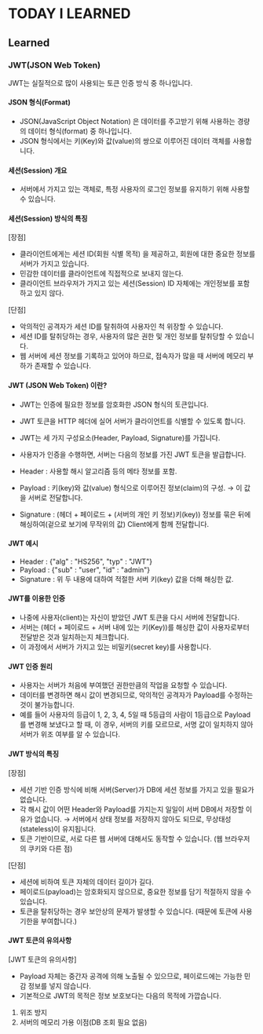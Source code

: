 # TODAY I LEARNED

## Learned

### JWT(JSON Web Token)

JWT는 실질적으로 많이 사용되는 토큰 인증 방식 중 하나입니다.

#### JSON 형식(Format)

- JSON(JavaScript Object Notation) 은 데이터를 주고받기 위해 사용하는 경량의 데이터 형식(format) 중 하나입니다.
- JSON 형식에서는 키(Key)와 값(value)의 쌍으로 이루어진 데이터 객체를 사용합니다.

#### 세션(Session) 개요

- 서버에서 가지고 있는 객체로, 특정 사용자의 로그인 정보를 유지하기 위해 사용할 수 있습니다.

#### 세션(Session) 방식의 특징

[장점]

- 클라이언트에게는 세션 ID(회원 식별 목적) 을 제공하고, 회원에 대한 중요한 정보를 서버가 가지고 있습니다.
- 민감한 데이터를 클라이언트에 직접적으로 보내지 않는다.
- 클라이언트 브라우저가 가지고 있는 세션(Session) ID 자체에는 개인정보를 포함하고 있지 않다.

[단점]

- 악의적인 공격자가 세션 ID를 탈취하여 사용자인 척 위장할 수 있습니다.
- 세션 ID를 탈취당하는 경우, 사용자의 많은 권한 및 개인 정보를 탈취당할 수 있습니다.
- 웹 서버에 세션 정보를 기록하고 있어야 하므로, 접속자가 많을 때 서버에 메모리 부하가 존재할 수 있습니다.

#### JWT (JSON Web Token) 이란?

- JWT는 인증에 필요한 정보를 암호화한 JSON 형식의 토큰입니다.
- JWT 토큰을 HTTP 헤더에 실어 서버가 클라이언트를 식별할 수 있도록 합니다.

- JWT는 세 가지 구성요소(Header, Payload, Signature)를 가집니다.
- 사용자가 인증을 수행하면, 서버는 다음의 정보를 가진 JWT 토큰을 발급합니다.
- Header : 사용할 해시 알고리즘 등의 메타 정보를 포함.
- Payload : 키(key)와 값(value) 형식으로 이루어진 정보(claim)의 구성.
→ 이 값을 서버로 전달합니다.
- Signature : (헤더 + 페이로드 + (서버의 개인 키 정보)키(key)) 정보를 묶은 뒤에 해싱하여(겉으로 보기에 무작위의 값) Client에게 함께 전달합니다.

#### JWT 예시

- Header : {"alg" : "HS256", "typ" : "JWT"}
- Payload : {"sub" : "user", "id" : "admin"}
- Signature : 위 두 내용에 대하여 적절한 서버 키(key) 값을 더해 해싱한 값.

#### JWT를 이용한 인증

- 나중에 사용자(client)는 자신이 받았던 JWT 토큰을 다시 서버에 전달합니다.
- 서버는 (헤더 + 페이로드 + 서버 내에 있는 키(Key))를 해싱한 값이 사용자로부터 전달받은 것과 일치하는지 체크합니다.
- 이 과정에서 서버가 가지고 있는 비밀키(secret key)를 사용합니다.

#### JWT 인증 원리

- 사용자는 서버가 처음에 부여했던 권한만큼의 작업을 요청할 수 있습니다.
- 데이터를 변경하면 해시 값이 변경되므로, 악의적인 공격자가 Payload를 수정하는 것이 불가능합니다.
- 예를 들어 사용자의 등급이 1, 2, 3, 4, 5일 때 5등급의 사람이 1등급으로 Payload를 변경해 보냈다고 할 때, 이 경우, 서버의 키를 모르므로, 서명 값이 일치하지 않아 서버가 위조 여부를 알 수 있습니다.

#### JWT 방식의 특징

[장점]

- 세션 기반 인증 방식에 비해 서버(Server)가 DB에 세션 정보를 가지고 있을 필요가 없습니다.
- 각 해시 값이 어떤 Header와 Payload를 가지는지 일일이 서버 DB에서 저장할 이유가 없습니다.
→ 서버에서 상태 정보를 저장하지 않아도 되므로, 무상태성(stateless)이 유지됩니다.
- 토큰 기반이므로, 서로 다른 웹 서버에 대해서도 동작할 수 있습니다. (웹 브라우저의 쿠키와 다른 점)

[단점]

- 세션에 비하여 토큰 자체의 데이터 길이가 길다.
- 페이로드(payload)는 암호화되지 않으므로, 중요한 정보를 담기 적절하지 않을 수 있습니다.
- 토큰을 탈취당하는 경우 보안상의 문제가 발생할 수 있습니다. (때문에 토큰에 사용 기한을 부여합니다.)

#### JWT 토큰의 유의사항

[JWT 토큰의 유의사항]

- Payload 자체는 중간자 공격에 의해 노출될 수 있으므로, 페이로드에는 가능한 민감 정보를 넣지 않습니다.
- 기본적으로 JWT의 목적은 정보 보호보다는 다음의 목적에 가깝습니다.

1. 위조 방지
2. 서버의 메모리 가용 이점(DB 조회 필요 없음)

